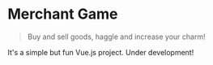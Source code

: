 # Merchant Game
> Buy and sell goods, haggle and increase your charm!

It's a simple but fun Vue.js project.
Under development!